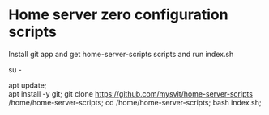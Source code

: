 # Home server zero configuration scripts

Install git app and get home-server-scripts scripts and run index.sh

su -

apt update;\
apt install -y git;
git clone https://github.com/mysvit/home-server-scripts /home/home-server-scripts;
cd /home/home-server-scripts;
bash index.sh;
